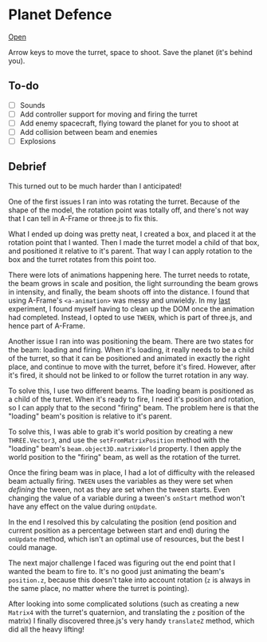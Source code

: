 # Planet Defence

[Open](https://lukecarbis.github.io/planet-defence)

Arrow keys to move the turret, space to shoot. Save the planet (it's behind you).

## To-do

- [ ] Sounds
- [ ] Add controller support for moving and firing the turret
- [ ] Add enemy spacecraft, flying toward the planet for you to shoot at
- [ ] Add collision between beam and enemies
- [ ] Explosions

## Debrief

This turned out to be much harder than I anticipated!

One of the first issues I ran into was rotating the turret. Because of the shape of the model, the rotation point was totally off, and there's not way that I can tell in A-Frame or three.js to fix this.

What I ended up doing was pretty neat, I created a box, and placed it at the rotation point that I wanted. Then I made the turret model a child of that box, and positioned it relative to it's parent. That way I can apply rotation to the box and the turret rotates from this point too.

There were lots of animations happening here. The turret needs to rotate, the beam grows in scale and position, the light surrounding the beam grows in intensity, and finally, the beam shoots off into the distance. I found that using A-Frame's `<a-animation>` was messy and unwieldy. In my [last](https://github.com/lukecarbis/drone-attack/) experiment, I found myself having to clean up the DOM once the animation had completed. Instead, I opted to use `TWEEN`, which is part of three.js, and hence part of A-Frame.

Another issue I ran into was positioning the beam. There are two states for the beam: loading and firing. When it's loading, it really needs to be a child of the turret, so that it can be positioned and animated in exactly the right place, and continue to move with the turret, before it's fired. However, after it's fired, it should not be linked to or follow the turret rotation in any way.

To solve this, I use two different beams. The loading beam is positioned as a child of the turret. When it's ready to fire, I need it's position and rotation, so I can apply that to the second "firing" beam. The problem here is that the "loading" beam's position is relative to it's parent.

To solve this, I was able to grab it's world position by creating a new `THREE.Vector3`, and use the `setFromMatrixPosition` method with the "loading" beam's `beam.object3D.matrixWorld` property. I then apply the world position to the "firing" beam, as well as the rotation of the turret.

Once the firing beam was in place, I had a lot of difficulty with the released beam actually firing. `TWEEN` uses the variables as they were set when _defining_ the tween, not as they are set when the tween starts. Even changing the value of a variable during a tween's `onStart` method won't have any effect on the value during `onUpdate`.

In the end I resolved this by calculating the position (end position and current position as a percentage between start and end) during the `onUpdate` method, which isn't an optimal use of resources, but the best I could manage.

The next major challenge I faced was figuring out the end point that I wanted the beam to fire to. It's no good just animating the beam's `position.z`, because this doesn't take into account rotation (`z` is always in the same place, no matter where the turret is pointing).

After looking into some complicated solutions (such as creating a new `Matrix4` with the turret's quaternion, and translating the `z` position of the matrix) I finally discovered three.js's very handy `translateZ` method, which did all the heavy lifting!
